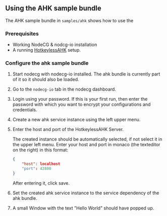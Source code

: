## Using the AHK sample bundle

The AHK sample bundle in `samples/ahk` shows how to use the 

### Prerequisites

* Working NodeCG & nodcg-io installation
* A running [HotkeylessAHK](https://github.com/sebinside/HotkeylessAHK) setup.

### Configure the ahk sample bundle

1. Start nodecg with nodecg-io installed. The ahk bundle is currently part of it so it should also be loaded.

2. Go to the `nodecg-io` tab in the nodecg dashboard.

3. Login using your password. If this is your first run, then enter the password with which you want to encrypt your configurations and credentials.

4. Create a new ahk service instance using the left upper menu.

5. Enter the host and port of the HotkeylessAHK Server.

   The created instance should be automatically selected, if not select it in the upper left menu. Enter your host and port in monaco (the texteditor on the right) in this format:

   ```json
   {
       "host": localhost
       "port": 42800
   }
   ```

   After entering it, click save.

6. Set the created ahk service instance to the service dependency of the ahk bundle.

7. A small Window with the text "Hello World" should have popped up.
